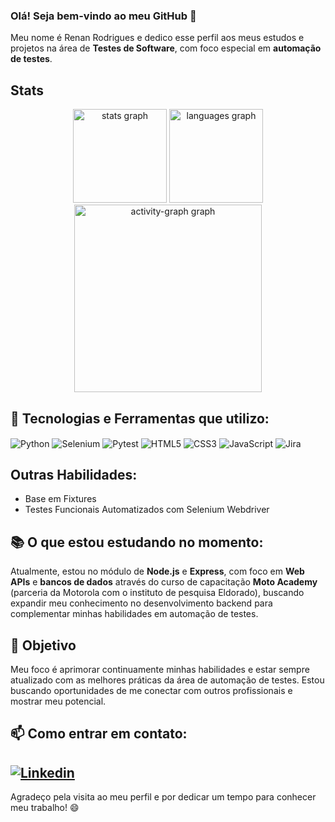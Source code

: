 ### Olá! Seja bem-vindo ao meu GitHub 🤘

Meu nome é Renan Rodrigues e dedico esse perfil aos meus estudos e projetos na área de **Testes de Software**, com foco especial em **automação de testes**.

## Stats

<div align="center">
  <img src="https://github-readme-stats.vercel.app/api?username=reerod&hide_title=false&hide_rank=false&show_icons=true&include_all_commits=true&count_private=true&disable_animations=false&theme=radical&locale=en&hide_border=false&order=1" height="150" alt="stats graph"  />
  <img src="https://github-readme-stats.vercel.app/api/top-langs?username=reerod&locale=en&hide_title=false&layout=compact&card_width=320&langs_count=5&theme=radical&hide_border=false&order=2" height="150" alt="languages graph"  />
  <img src="https://github-readme-activity-graph.vercel.app/graph?username=reerod&radius=16&theme=redical&area=true&order=5" height="300" alt="activity-graph graph"  />
</div>

## 🔧 Tecnologias e Ferramentas que utilizo:

<div>
    <img align="center" alt="Python" src="https://img.shields.io/badge/Python-14354C?style=for-the-badge&logo=python&logoColor=white"/>
    <img align="center" alt="Selenium" src="https://img.shields.io/badge/-SELENIUM-43B02A?style=for-the-badge&logo=selenium&logoColor=white"/>
    <img align="center" alt="Pytest" src="https://img.shields.io/badge/-PYTEST-0A9EDC?style=for-the-badge&logo=pytest&logoColor=white"/>
    <img align="center" alt="HTML5" src="https://img.shields.io/badge/HTML5-E34F26?style=for-the-badge&logo=html5&logoColor=white"/>
    <img align="center" alt="CSS3" src="https://img.shields.io/badge/CSS3-1572B6?style=for-the-badge&logo=css3&logoColor=white"/>
    <img align="center" alt="JavaScript" src="https://img.shields.io/badge/JavaScript-F7DF1E?style=for-the-badge&logo=javascript&logoColor=black"/>
    <img align="center" alt="Jira" src="https://img.shields.io/badge/Jira-0052CC?style=for-the-badge&logo=Jira&logoColor=white"/>
</div>



## Outras Habilidades:
  - Base em Fixtures
  - Testes Funcionais Automatizados com Selenium Webdriver


## 📚 O que estou estudando no momento:
Atualmente, estou no módulo de **Node.js** e **Express**, com foco em **Web APIs** e **bancos de dados** através do curso de capacitação **Moto Academy** (parceria da Motorola com o instituto de pesquisa Eldorado), buscando expandir meu conhecimento no desenvolvimento backend para complementar minhas habilidades em automação de testes.

## 🚀 Objetivo

Meu foco é aprimorar continuamente minhas habilidades e estar sempre atualizado com as melhores práticas da área de automação de testes. Estou buscando oportunidades de me conectar com outros profissionais e mostrar meu potencial.

## 📫 Como entrar em contato:
[![Linkedin](https://img.shields.io/badge/LinkedIn-0077B5?style=for-the-badge&logo=linkedin&logoColor=white)](https://www.linkedin.com/in/rerod/)
---

Agradeço pela visita ao meu perfil e por dedicar um tempo para conhecer meu trabalho! 😄
